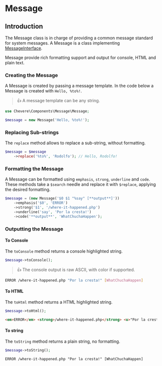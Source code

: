 # Message

## Introduction

The Message class is in charge of providing a common message standard for system messages. A Message is a class implementing [MessageInterface](Chevere\Components\Message\Interfaces\MessageInterface).

Message provide rich formatting support and output for console, HTML and plain text.

### Creating the Message

A Message is created by passing a message template. In the code below a Message is created with `Hello, %to%!`.

> 👍 A message template can be any string.

```php
use Chevere\Components\Message\Message;

$message = new Message('Hello, %to%!');
```

### Replacing Sub-strings

The `replace` method allows to replace a sub-string, without formatting.

```php
$message = $message
    ->replace('%to%', 'Rodolfo'); // Hello, Rodolfo!
```

### Formatting the Message

A Message can be formatted using `emphasis`, `strong`, `underline` and `code`. These methods take a `$search` needle and replace it with `$replace`, applying the desired formatting. 

```php
$message = (new Message('$0 $1 "%say" [**output**]'))
    ->emphasis('$0', 'ERROR')
    ->strong('$1', '/where-it-happened.php')
    ->underline('say', 'Por la cresta!')
    ->code('**output**', 'WhatChuchaHappen');
```

### Outputting the Message

#### To Console

The `toConsole` method returns a console highlighted string.

```php
$message->toConsole();
```
> 👍 The console output is raw ASCII, with color if supported.

```bash
ERROR /where-it-happened.php "Por la cresta!" [WhatChuchaHappen]
```

#### To HTML

The `toHtml` method returns a HTML highlighted string.

```php
$message->toHtml();
```

```html
<em>ERROR</em> <strong>/where-it-happened.php</strong> <u>"Por la cresta!"</u> <code>[WhatChuchaHappen]</code>
```

#### To string

The `toString` method returns a plain string, no formatting.

```php
$message->toString();
```

```txt
ERROR /where-it-happened.php "Por la cresta!" [WhatChuchaHappen]
```